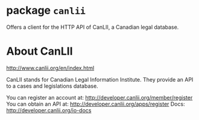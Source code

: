 # package `canlii`

Offers a client for the HTTP API of CanLII, a Canadian legal database.

# About CanLII
http://www.canlii.org/en/index.html


CanLII stands for Canadian Legal Information Institute. They provide
an API to a cases and legislations database.

You can register an account at: http://developer.canlii.org/member/register
You can obtain an API at: http://developer.canlii.org/apps/register
Docs: http://developer.canlii.org/io-docs

